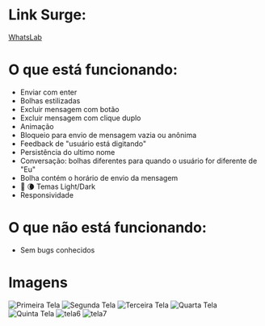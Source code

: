 # Link Surge:
[WhatsLab](http://empty-party.surge.sh)

# O que está funcionando:

- Enviar com enter
- Bolhas estilizadas
- Excluir mensagem com botão
- Excluir mensagem com clique duplo
- Animação
- Bloqueio para envio de mensagem vazia ou anônima
- Feedback de "usuário está digitando"
- Persistência do ultimo nome
- Conversação: bolhas diferentes para quando o usuário for diferente de "Eu"
- Bolha contém o horário de envio da mensagem
- 🌟 🌘 Temas Light/Dark
- Responsividade


# O que não está funcionando:

- Sem bugs conhecidos


# Imagens


![Primeira Tela](https://i.ibb.co/B3W7qQ2/1.png)
![Segunda Tela](https://i.ibb.co/CK5WRkJ/2.png)
![Terceira Tela](https://i.ibb.co/sgpmRj8/3.png)
![Quarta Tela](https://i.ibb.co/bm0QY0w/4.png)
![Quinta Tela](https://i.ibb.co/8P3jhwt/tela2.png)
![tela6](https://user-images.githubusercontent.com/5132840/133931395-1bedc028-096c-4889-a0b8-509c92243b78.png)
![tela7](https://user-images.githubusercontent.com/5132840/133941342-9c572389-576c-4560-b3a7-62049a4e9a40.png)
